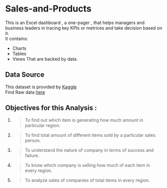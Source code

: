 # Sales-and-Products<br>
This is an Excel dashboard , a one-pager , that helps managers and business leaders in tracing key KPIs or metrices and take decision based on it.<br>
It contains: <br>
- Charts 
- Tables
- Views
That are backed by data.
## Data Source<br>
This dataset is provided by [Kaggle](kaggle.com)<br>
Find Raw data [here](https://github.com/ritikasrstv05/Sales-and-Products/blob/main/raw%20data.csv)<br>
## Objectives for this Analysis :<br>
1. > To find out which item is generating how much amount in particular region.
2. > To find total amount of different items sold by a particular sales person.
3. > To understand the nature of company in terms of success and failure.
4. > To know which company is selling how much of each item in every region.
5. > To analyze sales of companies of total items in every region. 


